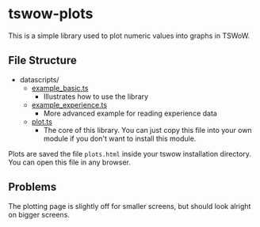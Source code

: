 # tswow-plots

This is a simple library used to plot numeric values into graphs in TSWoW.

## File Structure

- datascripts/
    - [example_basic.ts](datascripts/example_basic.ts)
        - Illustrates how to use the library
    - [example_experience.ts](datascripts/example_experience.ts)
        - More advanced example for reading experience data
    - [plot.ts](datascripts/plots.ts)
        - The core of this library. You can just copy this file into your own module if you don't want to install this module.

Plots are saved the file `plots.html` inside your tswow installation directory. You can open this file in any browser.

## Problems

The plotting page is slightly off for smaller screens, but should look alright on bigger screens.
